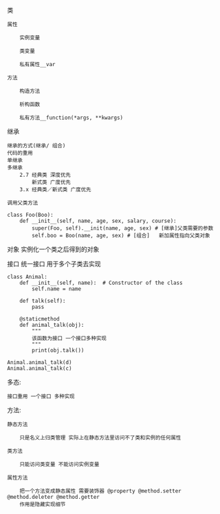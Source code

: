 类

	属性

		实例变量

		类变量

		私有属性__var

	方法

		构造方法

		析构函数

		私有方法__function(*args, **kwargs)


继承

	继承的方式(继承/ 组合)
	代码的重用
	单继承
	多继承
		2.7 经典类 深度优先
			新式类 广度优先
		3.x 经典类／新式类 广度优先

	调用父类方法

```
class Foo(Boo):
    def __init__(self, name, age, sex, salary, course):
        super(Foo, self).__init(name, age, sex) # [继承]父类需要的参数
        self.boo = Boo(name, age, sex) # [组合]	新加属性指向父类对象
```


对象 实例化一个类之后得到的对象

接口 统一接口 用于多个子类去实现

```
class Animal:
    def __init__(self, name):  # Constructor of the class
        self.name = name

    def talk(self):
        pass

    @staticmethod
    def animal_talk(obj):
        """
        该函数为接口 一个接口多种实现
        """
        print(obj.talk())

Animal.animal_talk(d)
Animal.animal_talk(c)
```

多态:

	接口重用 一个接口 多种实现



方法:

	静态方法

		只是名义上归类管理 实际上在静态方法里访问不了类和实例的任何属性

	类方法

		只能访问类变量 不能访问实例变量

	属性方法

		把一个方法变成静态属性 需要装饰器 @property @method.setter @method.deleter @method.getter
		作用是隐藏实现细节


